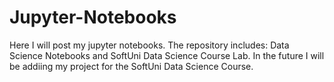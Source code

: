 # Jupyter-Notebooks
Here I will post my jupyter notebooks.
The repository includes: Data Science Notebooks and SoftUni Data Science Course Lab.
In the future I will be addiing my project for the SoftUni Data Science Course.
